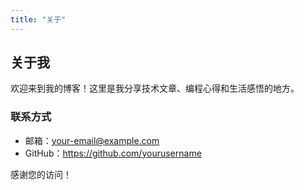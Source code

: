 ```yaml
---
title: "关于"
---
```


## 关于我

欢迎来到我的博客！这里是我分享技术文章、编程心得和生活感悟的地方。

### 联系方式

- 邮箱：your-email@example.com
- GitHub：https://github.com/yourusername

感谢您的访问！

